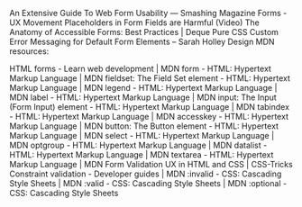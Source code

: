An Extensive Guide To Web Form Usability — Smashing Magazine Forms - UX Movement Placeholders in Form Fields are Harmful (Video) The Anatomy of Accessible Forms: Best Practices | Deque Pure CSS Custom Error Messaging for Default Form Elements – Sarah Holley Design MDN resources:

HTML forms - Learn web development | MDN form - HTML: Hypertext Markup Language | MDN fieldset: The Field Set element - HTML: Hypertext Markup Language | MDN legend - HTML: Hypertext Markup Language | MDN label - HTML: Hypertext Markup Language | MDN input: The Input (Form Input) element - HTML: Hypertext Markup Language | MDN tabindex - HTML: Hypertext Markup Language | MDN accesskey - HTML: Hypertext Markup Language | MDN button: The Button element - HTML: Hypertext Markup Language | MDN select - HTML: Hypertext Markup Language | MDN optgroup - HTML: Hypertext Markup Language | MDN datalist - HTML: Hypertext Markup Language | MDN textarea - HTML: Hypertext Markup Language | MDN Form Validation UX in HTML and CSS | CSS-Tricks Constraint validation - Developer guides | MDN :invalid - CSS: Cascading Style Sheets | MDN :valid - CSS: Cascading Style Sheets | MDN :optional - CSS: Cascading Style Sheets
